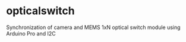 # opticalswitch

Synchronization of camera and MEMS 1xN optical switch module using Arduino Pro and I2C
